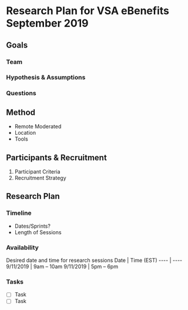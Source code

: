# Research Plan for VSA eBenefits September 2019
## Goals
### Team
### Hypothesis & Assumptions
### Questions
## Method
* Remote Moderated
* Location
* Tools
## Participants & Recruitment
1. Participant Criteria
2. Recruitment Strategy
## Research Plan
### Timeline
* Dates/Sprints?
* Length of Sessions
### Availability
Desired date and time for research sessions
Date | Time (EST)
---- | ----
9/11/2019 | 9am – 10am
9/11/2019 | 5pm – 6pm
### Tasks
- [ ] Task
- [ ] Task
